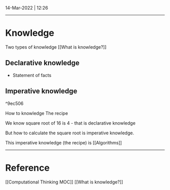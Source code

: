 14-Mar-2022 | 12:26


---
# Knowledge

Two types of knowledge
[[What is knowledge?]]

## Declarative knowledge
- Statement of facts

## Imperative knowledge

^9ec506

How to knowledge
The recipe


We know square root of 16 is 4 - that is declarative knowledge

But how to calculate the square root is imperative knowledge.

This imperative knowledge (the recipe) is [[Algorithms]]


---
# Reference
[[Computational Thinking MOC]]
[[What is knowledge?]]